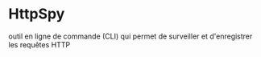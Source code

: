 # HttpSpy
outil en ligne de commande (CLI) qui permet de surveiller et d'enregistrer les requêtes HTTP
